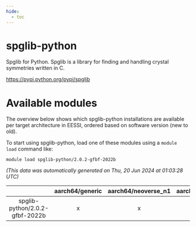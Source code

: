 ```yaml
---
hide:
  - toc
---
```


spglib-python
=============


Spglib for Python. Spglib is a library for finding and handling crystal symmetries written in C.

https://pypi.python.org/pypi/spglib
# Available modules


The overview below shows which spglib-python installations are available per target architecture in EESSI, ordered based on software version (new to old).

To start using spglib-python, load one of these modules using a `module load` command like:

```shell
module load spglib-python/2.0.2-gfbf-2022b
```

*(This data was automatically generated on Thu, 20 Jun 2024 at 01:03:28 UTC)*  

| |aarch64/generic|aarch64/neoverse_n1|aarch64/neoverse_v1|x86_64/generic|x86_64/amd/zen2|x86_64/amd/zen3|x86_64/intel/haswell|x86_64/intel/skylake_avx512|
| :---: | :---: | :---: | :---: | :---: | :---: | :---: | :---: | :---: |
|spglib-python/2.0.2-gfbf-2022b|x|x|x|x|x|x|x|x|
